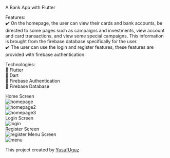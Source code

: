 A Bank App with Flutter<br />

Features:<br />
:heavy_check_mark: On the homepage, the user can view their cards and bank accounts, be directed to some pages such as campaigns and investments, view account and card transactions, and view some special campaigns. This information is brought from the firebase database specifically for the user.<br />
:heavy_check_mark: The user can use the login and register features, these features are provided with firebase authentication.<br />


Technologies:<br />
:pushpin: Flutter<br />
:pushpin: Dart<br />
:pushpin: Firebase Authentication<br />
:pushpin: Firebase Database<br />

Home Screen<br />
![homepage](3.png)<br />
![homepage2](5.png)<br />
![homepage3](6.png)<br />
Login Screen <br />
![login](1.png)<br/>
Register Screen <br />
![register](2.png)
Menu Screen <br />
![menu](4.png)<br />

This project created by [YusufUguz](https://github.com/YusufUguz)<br />
